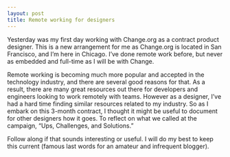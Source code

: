 ```yaml
---
layout: post
title: Remote working for designers
---
```


Yesterday was my first day working with Change.org as a contract product designer. This is a new arrangement for me as Change.org is located in San Francisco, and I’m here in Chicago. I’ve done remote work before, but never as embedded and full-time as I will be with Change.

Remote working is becoming much more popular and accepted in the technology industry, and there are several good reasons for that. As a result, there are many great resources out there for developers and engineers looking to work remotely with teams. However as a designer, I’ve had a hard time finding similar resources related to my industry. So as I embark on this 3-month contract, I thought it might be useful to document for other designers how it goes. To reflect on what we called at the campaign, “Ups, Challenges, and Solutions.”

Follow along if that sounds interesting or useful. I will do my best to keep this current (famous last words for an amateur and infrequent blogger).